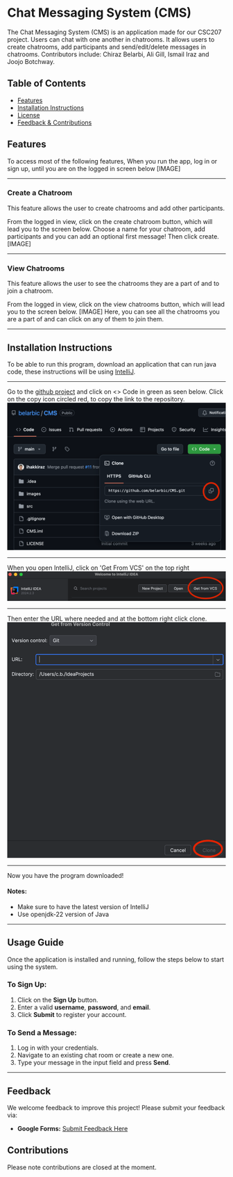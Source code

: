 # Chat Messaging System (CMS)

The Chat Messaging System (CMS) is an application made for our CSC207 project. 
Users can chat with one another in chatrooms.
It allows users to create chatrooms, add participants and send/edit/delete messages in chatrooms.
Contributors include: Chiraz Belarbi, Ali Gill, Ismail Iraz and Joojo Botchway.

## Table of Contents
- [Features](#features)
- [Installation Instructions](#installation-instructions)
- [License](#license)
- [Feedback & Contributions](#feedback--contributions)

## Features

To access most of the following features, 
When you run the app, log in or sign up, until you are on the logged in screen below
[IMAGE]

***

### Create a Chatroom
This feature allows the user to create chatrooms and add other participants.

From the logged in view, click on the create chatroom button, which will lead you to the screen below.
Choose a name for your chatroom, add participants and you can add an optional first message! Then click create.
[IMAGE]

***

### View Chatrooms
This feature allows the user to see the chatrooms they are a part of and to join a chatroom.

From the logged in view, click on the view chatrooms button, which will lead you to the screen below.
[IMAGE]
Here, you can see all the chatrooms you are a part of and can click on any of them to join them.

***

## Installation Instructions

To be able to run this program, download an application that can run java code, these instructions will
be using [IntelliJ](https://www.jetbrains.com/idea/download/?section=mac).

***

Go to the [github project](https://github.com/belarbic/CMS) and click on <> Code in green as seen below.
Click on the copy icon circled red, to copy the link to the repository.
![img.png](img.png)

***

When you open IntelliJ, click on 'Get From VCS' on the top right
![img_1.png](img_1.png)

***

Then enter the URL where needed and at the bottom right click clone.
![img_2.png](img_2.png)

***

Now you have the program downloaded!

#### Notes:
- Make sure to have the latest version of IntelliJ
- Use openjdk-22 version of Java

***

## Usage Guide

Once the application is installed and running, follow the steps below to start using the system.

### To Sign Up:
1. Click on the **Sign Up** button.
2. Enter a valid **username**, **password**, and **email**.
3. Click **Submit** to register your account.

### To Send a Message:
1. Log in with your credentials.
2. Navigate to an existing chat room or create a new one.
3. Type your message in the input field and press **Send**.

***

## Feedback

We welcome feedback to improve this project! Please submit your feedback via:

- **Google Forms:** [Submit Feedback Here](https://forms.gle/ERkbM7CtuZeFJwec7)

## Contributions

Please note contributions are closed at the moment.
